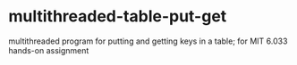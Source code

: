 # multithreaded-table-put-get
multithreaded program for putting and getting keys in a table; for MIT 6.033 hands-on assignment
